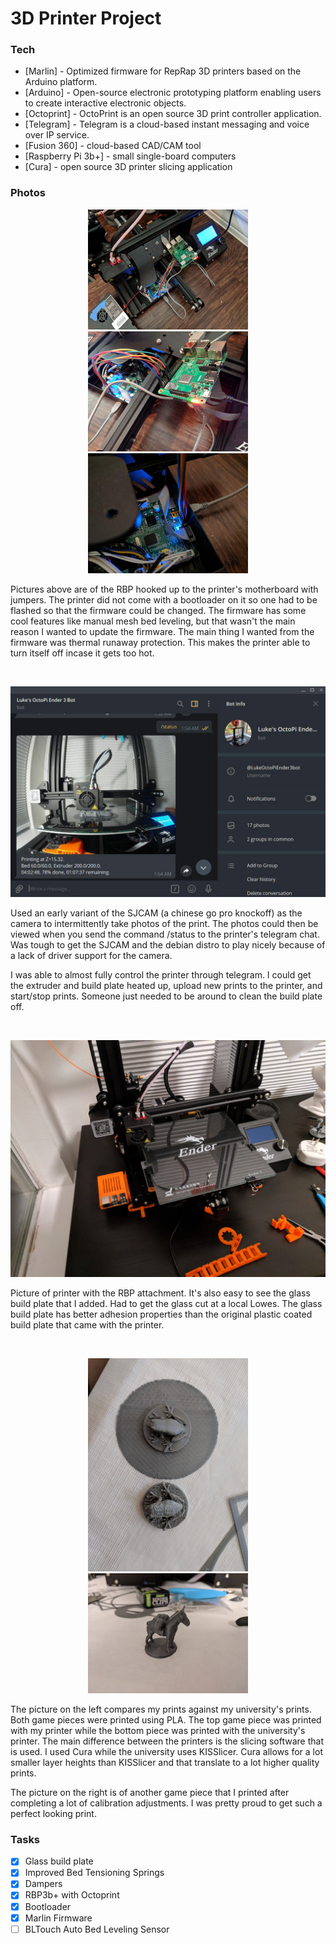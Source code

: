 # 3D Printer Project

### Tech

* [Marlin] - Optimized firmware for RepRap 3D printers based on the Arduino platform.
* [Arduino] - Open-source electronic prototyping platform enabling users to create interactive electronic objects.
* [Octoprint] - OctoPrint is an open source 3D print controller application.
* [Telegram] - Telegram is a cloud-based instant messaging and voice over IP service.
* [Fusion 360] - cloud-based CAD/CAM tool
* [Raspberry Pi 3b+] - small single-board computers
* [Cura] - open source 3D printer slicing application

### Photos
<p align="center">
  <img src="https://github.com/LewkyB/3D_Printer/blob/master/3d%20printer%20pictures/flashbootloader3.jpg" width="256">
  <img src="https://github.com/LewkyB/3D_Printer/blob/master/3d%20printer%20pictures/flashbootloader2.jpg" width="256">
  <img src="https://github.com/LewkyB/3D_Printer/blob/master/3d%20printer%20pictures/flash%20bootloader.jpg" width="256">
</p>

Pictures above are of the RBP hooked up to the printer's motherboard with jumpers. The printer did not come with a bootloader on it so one had to be flashed so that the firmware could be changed. The firmware has some cool features like manual mesh bed leveling, but that wasn't the main reason I wanted to update the firmware. The main thing I wanted from the firmware was thermal runaway protection. This makes the printer able to turn itself off incase it gets too hot.

<br>

<p align="center">
  <img src="https://github.com/LewkyB/3D_Printer/blob/master/3d%20printer%20pictures/telegramexample.jpg" width="512">
</p>

Used an early variant of the SJCAM (a chinese go pro knockoff) as the camera to intermittently take photos of the print. The photos could then be viewed when you send the command /status to the printer's telegram chat. Was tough to get the SJCAM and the debian distro to play nicely because of a lack of driver support for the camera.

I was able to almost fully control the printer through telegram. I could get the extruder and build plate heated up, upload new prints to the printer, and start/stop prints. Someone just needed to be around to clean the build plate off. 

<br>

<p align="center">
  <img src="https://github.com/LewkyB/3D_Printer/blob/master/3d%20printer%20pictures/rbpaddition.jpg" width="512">
</p>

Picture of printer with the RBP attachment. It's also easy to see the glass build plate that I added. Had to get the glass cut at a local Lowes. The glass build plate has better adhesion properties than the original plastic coated build plate that came with the printer. 

<br>

<p align="center">
  <img src="https://github.com/LewkyB/3D_Printer/blob/master/3d%20printer%20pictures/UTA_vs_Personal.jpg" width="256">
  <img src="https://github.com/LewkyB/3D_Printer/blob/master/3d%20printer%20pictures/post%20calibration.jpg" width="256">
</p>

The picture on the left compares my prints against my university's prints. Both game pieces were printed using PLA. The top game piece was printed with my printer while the bottom piece was printed with the university's printer. The main difference between the printers is the slicing software that is used. I used Cura while the university uses KISSlicer. Cura allows for a lot smaller layer heights than KISSlicer and that translate to a lot higher quality prints. 

The picture on the right is of another game piece that I printed after completing a lot of calibration adjustments. I was pretty proud to get such a perfect looking print. 


### Tasks
- [x] Glass build plate
- [x] Improved Bed Tensioning Springs
- [x] Dampers
- [x] RBP3b+ with Octoprint
- [x] Bootloader
- [x] Marlin Firmware
- [ ] BLTouch Auto Bed Leveling Sensor
